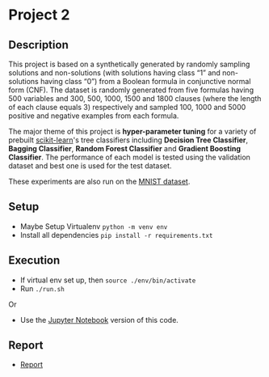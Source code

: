 # Project 2

## Description

This project is based on a synthetically generated by randomly sampling solutions and non-solutions (with solutions having class “1” and non-solutions having class “0”) from a Boolean formula in conjunctive normal form (CNF). The dataset is randomly generated from five formulas having 500 variables and 300, 500, 1000, 1500 and 1800 clauses (where the length of each clause equals 3) respectively and sampled 100, 1000 and 5000 positive and negative examples from each formula.

The major theme of this project is **hyper-parameter tuning** for a variety of prebuilt [scikit-learn](https://scikit-learn.org/s)'s tree classifiers including **Decision Tree Classifier**, **Bagging Classifier**, **Random Forest Classifier** and **Gradient Boosting Classifier**. The performance of each model is tested using the validation dataset and best one is used for the test dataset.

These experiments are also run on the [MNIST dataset](https://www.openml.org/d/554).


## Setup

- Maybe Setup Virtualenv `python -m venv env`
- Install all dependencies `pip install -r requirements.txt`

## Execution

- If virtual env set up, then `source ./env/bin/activate`
- Run `./run.sh`

Or

- Use the [Jupyter Notebook](./Project2.ipynb) version of this code.

## Report

- [Report](./Report.pdf)
